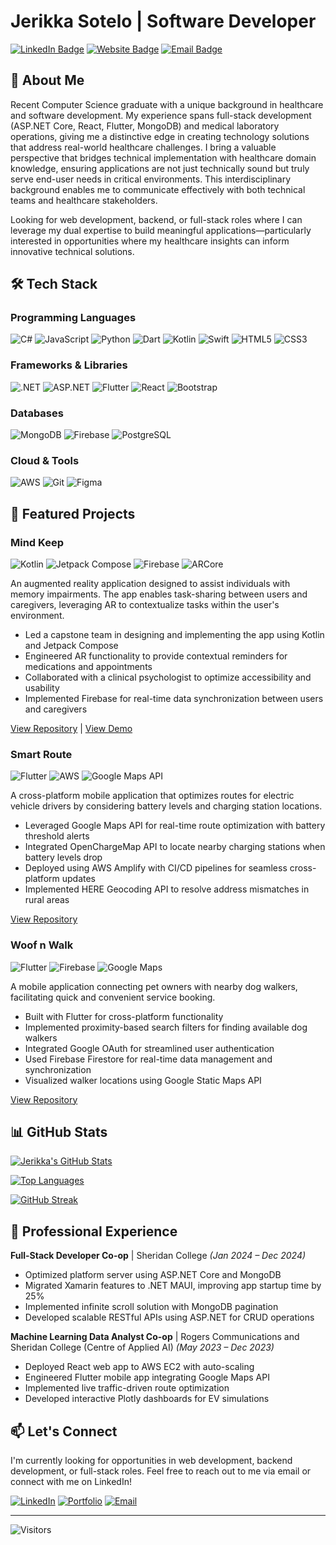 # Jerikka Sotelo | Software Developer

[![LinkedIn Badge](https://img.shields.io/badge/LinkedIn-0077B5?style=for-the-badge&logo=linkedin&logoColor=white)](https://linkedin.com/in/jerikka-sotelo)
[![Website Badge](https://img.shields.io/badge/Website-3b5998?style=for-the-badge&logo=google-chrome&logoColor=white)](https://jerikkasotelo.com)
[![Email Badge](https://img.shields.io/badge/Email-D14836?style=for-the-badge&logo=gmail&logoColor=white)](mailto:soteloje@proton.me)

## 👋 About Me

Recent Computer Science graduate with a unique background in healthcare and software development. My experience spans full-stack development (ASP.NET Core, React, Flutter, MongoDB) and medical laboratory operations, giving me a distinctive edge in creating technology solutions that address real-world healthcare challenges. I bring a valuable perspective that bridges technical implementation with healthcare domain knowledge, ensuring applications are not just technically sound but truly serve end-user needs in critical environments. This interdisciplinary background enables me to communicate effectively with both technical teams and healthcare stakeholders.

Looking for web development, backend, or full-stack roles where I can leverage my dual expertise to build meaningful applications—particularly interested in opportunities where my healthcare insights can inform innovative technical solutions.
## 🛠️ Tech Stack

### Programming Languages
![C#](https://img.shields.io/badge/C%23-239120?style=for-the-badge&logo=c-sharp&logoColor=white)
![JavaScript](https://img.shields.io/badge/JavaScript-F7DF1E?style=for-the-badge&logo=javascript&logoColor=black)
![Python](https://img.shields.io/badge/Python-3776AB?style=for-the-badge&logo=python&logoColor=white)
![Dart](https://img.shields.io/badge/Dart-0175C2?style=for-the-badge&logo=dart&logoColor=white)
![Kotlin](https://img.shields.io/badge/Kotlin-0095D5?style=for-the-badge&logo=kotlin&logoColor=white)
![Swift](https://img.shields.io/badge/Swift-FA7343?style=for-the-badge&logo=swift&logoColor=white)
![HTML5](https://img.shields.io/badge/HTML5-E34F26?style=for-the-badge&logo=html5&logoColor=white)
![CSS3](https://img.shields.io/badge/CSS3-1572B6?style=for-the-badge&logo=css3&logoColor=white)

### Frameworks & Libraries
![.NET](https://img.shields.io/badge/.NET-512BD4?style=for-the-badge&logo=dotnet&logoColor=white)
![ASP.NET](https://img.shields.io/badge/ASP.NET-5C2D91?style=for-the-badge&logo=.net&logoColor=white)
![Flutter](https://img.shields.io/badge/Flutter-02569B?style=for-the-badge&logo=flutter&logoColor=white)
![React](https://img.shields.io/badge/React-20232A?style=for-the-badge&logo=react&logoColor=61DAFB)
![Bootstrap](https://img.shields.io/badge/Bootstrap-563D7C?style=for-the-badge&logo=bootstrap&logoColor=white)

### Databases
![MongoDB](https://img.shields.io/badge/MongoDB-4EA94B?style=for-the-badge&logo=mongodb&logoColor=white)
![Firebase](https://img.shields.io/badge/Firebase-FFCA28?style=for-the-badge&logo=firebase&logoColor=black)
![PostgreSQL](https://img.shields.io/badge/PostgreSQL-316192?style=for-the-badge&logo=postgresql&logoColor=white)

### Cloud & Tools
![AWS](https://img.shields.io/badge/AWS-232F3E?style=for-the-badge&logo=amazon-aws&logoColor=white)
![Git](https://img.shields.io/badge/Git-F05032?style=for-the-badge&logo=git&logoColor=white)
![Figma](https://img.shields.io/badge/Figma-F24E1E?style=for-the-badge&logo=figma&logoColor=white)

## 🚀 Featured Projects

### Mind Keep
![Kotlin](https://img.shields.io/badge/Kotlin-0095D5?style=flat-square&logo=kotlin&logoColor=white)
![Jetpack Compose](https://img.shields.io/badge/Jetpack_Compose-4285F4?style=flat-square&logo=jetpack-compose&logoColor=white)
![Firebase](https://img.shields.io/badge/Firebase-FFCA28?style=flat-square&logo=firebase&logoColor=black)
![ARCore](https://img.shields.io/badge/ARCore-4285F4?style=flat-square&logo=google&logoColor=white)

An augmented reality application designed to assist individuals with memory impairments. The app enables task-sharing between users and caregivers, leveraging AR to contextualize tasks within the user's environment.

- Led a capstone team in designing and implementing the app using Kotlin and Jetpack Compose
- Engineered AR functionality to provide contextual reminders for medications and appointments
- Collaborated with a clinical psychologist to optimize accessibility and usability
- Implemented Firebase for real-time data synchronization between users and caregivers

[View Repository](https://github.com/janedoe/memory-assistant) | [View Demo](https://youtu.be/demo-link)

### Smart Route
![Flutter](https://img.shields.io/badge/Flutter-02569B?style=flat-square&logo=flutter&logoColor=white)
![AWS](https://img.shields.io/badge/AWS-232F3E?style=flat-square&logo=amazon-aws&logoColor=white)
![Google Maps API](https://img.shields.io/badge/Google_Maps_API-4285F4?style=flat-square&logo=google-maps&logoColor=white)

A cross-platform mobile application that optimizes routes for electric vehicle drivers by considering battery levels and charging station locations.

- Leveraged Google Maps API for real-time route optimization with battery threshold alerts
- Integrated OpenChargeMap API to locate nearby charging stations when battery levels drop
- Deployed using AWS Amplify with CI/CD pipelines for seamless cross-platform updates
- Implemented HERE Geocoding API to resolve address mismatches in rural areas

[View Repository](https://github.com/janedoe/ev-route-optimizer)

### Woof n Walk
![Flutter](https://img.shields.io/badge/Flutter-02569B?style=flat-square&logo=flutter&logoColor=white)
![Firebase](https://img.shields.io/badge/Firebase-FFCA28?style=flat-square&logo=firebase&logoColor=black)
![Google Maps](https://img.shields.io/badge/Google_Maps-4285F4?style=flat-square&logo=google-maps&logoColor=white)

A mobile application connecting pet owners with nearby dog walkers, facilitating quick and convenient service booking.

- Built with Flutter for cross-platform functionality
- Implemented proximity-based search filters for finding available dog walkers
- Integrated Google OAuth for streamlined user authentication
- Used Firebase Firestore for real-time data management and synchronization
- Visualized walker locations using Google Static Maps API

[View Repository](https://github.com/janedoe/pet-connection)

## 📊 GitHub Stats

[![Jerikka's GitHub Stats](https://github-readme-stats.vercel.app/api?username=yourusername&show_icons=true&theme=radical)](https://github.com/anuraghazra/github-readme-stats)

[![Top Languages](https://github-readme-stats.vercel.app/api/top-langs/?username=yourusername&layout=compact&theme=radical)](https://github.com/anuraghazra/github-readme-stats)

[![GitHub Streak](https://github-readme-streak-stats.herokuapp.com/?user=yourusername&theme=radical)](https://git.io/streak-stats)

## 💼 Professional Experience

**Full-Stack Developer Co-op** | Sheridan College *(Jan 2024 – Dec 2024)*
- Optimized platform server using ASP.NET Core and MongoDB
- Migrated Xamarin features to .NET MAUI, improving app startup time by 25%
- Implemented infinite scroll solution with MongoDB pagination
- Developed scalable RESTful APIs using ASP.NET for CRUD operations

**Machine Learning Data Analyst Co-op** | Rogers Communications and Sheridan College (Centre of Applied AI) *(May 2023 – Dec 2023)*
- Deployed React web app to AWS EC2 with auto-scaling
- Engineered Flutter mobile app integrating Google Maps API
- Implemented live traffic-driven route optimization
- Developed interactive Plotly dashboards for EV simulations

## 📫 Let's Connect

I'm currently looking for opportunities in web development, backend development, or full-stack roles. Feel free to reach out to me via email or connect with me on LinkedIn!

[![LinkedIn](https://img.shields.io/badge/linkedin-%230077B5.svg?style=for-the-badge&logo=linkedin&logoColor=white)](https://linkedin.com/in/jerikka-sotelo)
[![Portfolio](https://img.shields.io/badge/Portfolio-%23000000.svg?style=for-the-badge&logo=firefox&logoColor=#FF7139)](https://jerikkasotelo.com)
[![Email](https://img.shields.io/badge/Gmail-D14836?style=for-the-badge&logo=gmail&logoColor=white)](mailto:soteloje@proton.me)

---

![Visitors](https://visitor-badge.glitch.me/badge?page_id=yourusername.yourusername)
